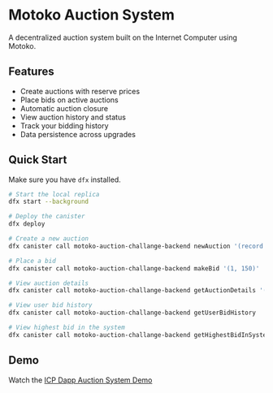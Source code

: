 # Motoko Auction System

A decentralized auction system built on the Internet Computer using Motoko.

## Features

- Create auctions with reserve prices
- Place bids on active auctions
- Automatic auction closure
- View auction history and status
- Track your bidding history
- Data persistence across upgrades

## Quick Start

Make sure you have `dfx` installed.

```bash
# Start the local replica
dfx start --background

# Deploy the canister
dfx deploy

# Create a new auction
dfx canister call motoko-auction-challange-backend newAuction '(record { title = "Test Item"; description = "A test item"; image = blob "test" }, 3600, 100)'

# Place a bid
dfx canister call motoko-auction-challange-backend makeBid '(1, 150)'

# View auction details
dfx canister call motoko-auction-challange-backend getAuctionDetails '(1)'

# View user bid history
dfx canister call motoko-auction-challange-backend getUserBidHistory

# View highest bid in the system
dfx canister call motoko-auction-challange-backend getHighestBidInSystem
```

## Demo
Watch the [ICP Dapp Auction System Demo](https://github.com/ICP-Hub-Kenya/motoko-challange/assets/143833326/946747e8-31df-4003-a2a8-52d0cd7c5d72)

